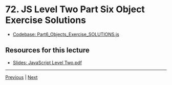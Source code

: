 # 72. JS Level Two Part Six Object Exercise Solutions

-   [Codebase: Part6_Objects_Exercise_SOLUTIONS.js](../../codebase/python-django/Javascript_Level_Two/Part6_Objects_Exercise_SOLUTIONS.js)


##  Resources for this lecture


-   [Slides: JavaScript Level Two.pdf](https://python-ds.s3.us-west-1.amazonaws.com/Python-and-Django-Full-Stack-Web-Developer-Bootcamp/Resources/JavaScript+Level+Two.pdf)


---

[Previous](./71_JS-Level-Two-Part-Six-Object-Exercises.md) | [Next](./73_Document-Object-Model-Introduction.md)